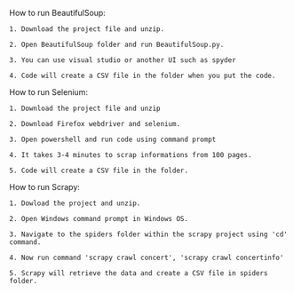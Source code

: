 How to run BeautifulSoup:

	1. Download the project file and unzip.
	
	2. Open BeautifulSoup folder and run BeautifulSoup.py. 
    	
	3. You can use visual studio or another UI such as spyder
    	
	4. Code will create a CSV file in the folder when you put the code.

How to run Selenium:

	1. Download the project file and unzip
    	
	2. Download Firefox webdriver and selenium.
    	
	3. Open powershell and run code using command prompt
    	
	4. It takes 3-4 minutes to scrap informations from 100 pages.
    	
	5. Code will create a CSV file in the folder.

How to run Scrapy:

	1. Dowload the project and unzip.
    	
	2. Open Windows command prompt in Windows OS.
    	
	3. Navigate to the spiders folder within the scrapy project using 'cd' command.
    	
	4. Now run command 'scrapy crawl concert', 'scrapy crawl concertinfo'
    	
	5. Scrapy will retrieve the data and create a CSV file in spiders folder.
